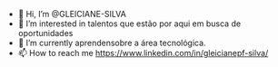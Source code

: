 - 👋 Hi, I’m @GLEICIANE-SILVA
- 👀 I’m interested in  talentos que estão por aqui em busca de oportunidades 
- 🌱 I’m currently  aprendensobre a área tecnológica.
- 📫 How to reach me https://www.linkedin.com/in/gleicianepf-silva/

<!---
GLEICIANE-SILVA/GLEICIANE-SILVA is a ✨ special ✨ repository because its `README.md` (this file) appears on your GitHub profile.
You can click the Preview link to take a look at your changes.
--->
